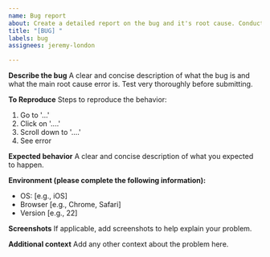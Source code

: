 ```yaml
---
name: Bug report
about: Create a detailed report on the bug and it's root cause. Conduct root cause error analysis
title: "[BUG] "
labels: bug
assignees: jeremy-london

---
```


**Describe the bug**
A clear and concise description of what the bug is and what the main root cause error is. Test very thoroughly before submitting.

**To Reproduce**
Steps to reproduce the behavior:

1. Go to '...'
2. Click on '....'
3. Scroll down to '....'
4. See error

**Expected behavior**
A clear and concise description of what you expected to happen.

**Environment (please complete the following information):**

- OS: [e.g., iOS]
- Browser [e.g., Chrome, Safari]
- Version [e.g., 22]

**Screenshots**
If applicable, add screenshots to help explain your problem.

**Additional context**
Add any other context about the problem here.
